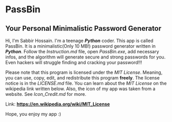 # PassBin
## Your Personal Minimalistic Password Generator
Hi, I'm Sabbir Hossain. I'm a teenage ***Python*** coder. This app is called PassBin. It is a minimalistic(Only 10 MB!)
password generator written in ***Python***. Follow the *Instruction.md* file, open *PassBin.exe*, add necessary infos, and the algorithm will generate secure and strong passwords for you. Even hackers will struggle finding and cracking your password!!!

Please note that this program is licensed under the *MIT License*. Meaning, you can use, copy, edit, and redistribute this
program **freely**. The license notice is in the *LICENSE.md* file. You can learn about the *MIT License* on the wikipedia link 
written below. Also, the icon of my app was taken from a website. See *Icon_Credit.md* for more.

Link: **https://en.wikipedia.org/wiki/MIT_License**

Hope, you enjoy my app :)
